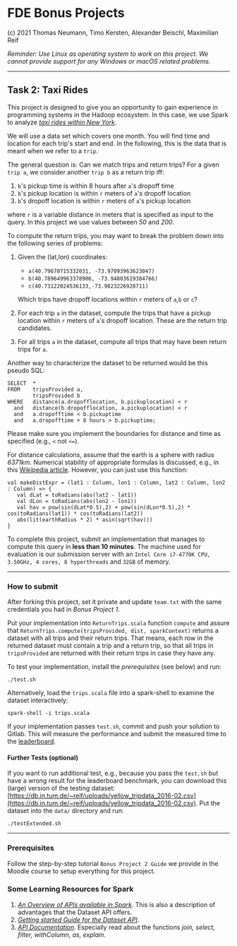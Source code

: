 # FDE Bonus Projects

(c) 2021 Thomas Neumann, Timo Kersten, Alexander Beischl, Maximilian Reif

*Reminder: Use Linux as operating system to work on this project. 
We cannot provide support for any Windows or macOS related problems.*

---
## Task 2: Taxi Rides

This project is designed to give you an opportunity to gain experience in programming systems in the Hadoop ecosystem. 
In this case, we use Spark to analyze [*taxi rides within New York*](https://www1.nyc.gov/site/tlc/about/tlc-trip-record-data.page).

We will use a data set which covers one month. 
You will find time and location for each trip's start and end. 
In the following, this is the data that is meant when we refer to a `trip`.

The general question is: Can we match trips and return trips? 
For a given `trip a`, we consider another `trip b` as a return trip iff:
1. `b`'s pickup time is within 8 hours after `a`'s dropoff time
2. `b`'s pickup location is within `r` meters of `a`'s dropoff location
3. `b`'s dropoff location is within `r` meters of `a`'s pickup location

where `r` is a variable distance in meters that is specified as input to the query. 
In this project we use values between *50* and *200*.

To compute the return trips, you may want to break the problem down into the following series of problems:
1. Given the (lat,lon) coordinates: 
   - `a(40.79670715332031, -73.97093963623047)`
   - `b(40.789649963378906, -73.94803619384766)`
   - `c(40.73122024536133,-73.9823226928711)`
   
   Which trips have dropoff locations within `r` meters of `a`,`b` or `c`?
2. For each trip `a` in the dataset, compute the trips that have a pickup location within `r` meters of `a`'s dropoff location. 
These are the return trip candidates.
3. For all trips `a` in the dataset, compute all trips that may have been return trips for `a`.


Another way to characterize the dataset to be returned would be this pseudo SQL:
``` 
SELECT  *
FROM    tripsProvided a,
        tripsProvided b
WHERE   distance(a.dropofflocation, b.pickuplocation) < r
  and   distance(b.dropofflocation, a.pickuplocation) < r
  and   a.dropofftime < b.pickuptime
  and   a.dropofftime + 8 hours > b.pickuptime;
```

Please make sure you implement the boundaries for distance and time as specified (e.g., `<` not `<=`).

For distance calculations, assume that the earth is a sphere with radius *6371km*.
Numerical stability of appropriate formulas is discussed, e.g., in this 
[Wikipedia article](https://en.wikipedia.org/wiki/Great-circle_distance).
However, you can just use this function:
```
val makeDistExpr = (lat1 : Column, lon1 : Column, lat2 : Column, lon2 : Column) => {
   val dLat = toRadians(abs(lat2 - lat1))
   val dLon = toRadians(abs(lon2 - lon1))
   val hav = pow(sin(dLat*0.5),2) + pow(sin(dLon*0.5),2) * cos(toRadians(lat1)) * cos(toRadians(lat2))
   abs(lit(earthRadius * 2) * asin(sqrt(hav)))
}
```

To complete this project, submit an implementation that manages to compute this query in **less than 10 minutes**.
The machine used for evaluation is our submission server with an `Intel Core i7-4770K CPU, 3.50GHz, 4 cores, 8 hyperthreads` 
and `32GB` of memory.

---
### How to submit

After forking this project, set it private and update `team.txt` with the same credentials you had in *Bonus Project 1*.

Put your implementation into `ReturnTrips.scala` function `compute` and assure that 
`ReturnTrips.compute(tripsProvided, dist, sparkContext)` returns a dataset with all trips and their return trips.
That means, each row in the returned dataset must contain a trip and a return trip, so that all trips in `tripsProvided`
are returned with their return trips in case they have any.

To test your implementation, install the *prerequisites* (see below) and run: 
```
./test.sh
```
Alternatively, load the `trips.scala` file into a spark-shell to examine the dataset interactively:

```
spark-shell -i trips.scala
```

If your implementation passes `test.sh`, commit and push your solution to Gitlab.
This will measure the performance and submit the measured time to the [leaderboard](http://contest.db.in.tum.de).

#### Further Tests (optional)

If you want to run additional test, e.g., because you pass the `test.sh` but have a wrong result for the leaderboard
benchmark, you can download this (large) version of the testing dataset:
[https://db.in.tum.de/~reif/uploads/yellow_tripdata_2016-02.csv](https://db.in.tum.de/~reif/uploads/yellow_tripdata_2016-02.csv).
Put the dataset into the `data/` directory and run:
```
./testExtended.sh
```

---
### Prerequisites

Follow the step-by-step tutorial `Bonus Project 2 Guide` we provide in the Moodle course to setup everything for this project.

### Some Learning Resources for Spark

1. [*An Overview of APIs available in Spark*](https://databricks.com/blog/2016/07/14/a-tale-of-three-apache-spark-apis-rdds-dataframes-and-datasets.html). This is also a description of advantages that the Dataset API offers.
2. [*Getting started Guide for the Dataset API*](https://spark.apache.org/docs/3.0.3/sql-programming-guide.html).
3. [*API Documentation*](https://spark.apache.org/docs/3.0.3/api/java/org/apache/spark/sql/Dataset.html). Especially read about the functions *join, select, filter, withColumn, as, explain*.
